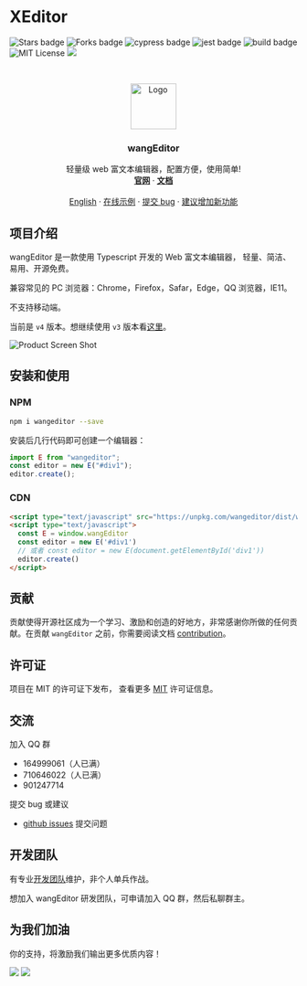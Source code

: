 # XEditor

<!-- Badge -->
![Stars badge](https://img.shields.io/badge/stars-11.2-green)
![Forks badge](https://img.shields.io/badge/forks-2.5k-brightgreen)
![cypress badge](https://img.shields.io/badge/E2E-Cypress-brightgreen)
![jest badge](https://img.shields.io/badge/unit%20test-jest-yellowgreen)
![build badge](https://github.com/wangeditor-team/wangEditor/workflows/build/badge.svg)
![MIT License](https://img.shields.io/badge/License-MIT-blue)
[![](https://data.jsdelivr.com/v1/package/npm/wangeditor/badge)](https://www.jsdelivr.com/package/npm/wangeditor)

<!-- PROJECT LOGO -->
<br />
<p align="center">
  <a href="http://www.wangeditor.com/">
    <img src="./docs/imgs/logo.png" alt="Logo" width="80" height="80">
  </a>

  <h3 align="center">wangEditor</h3>

  <p align="center">
    轻量级 web 富文本编辑器，配置方便，使用简单!
    <br />
    <a href="http://www.wangeditor.com"><strong>官网</strong></a>
    ·
    <a href="http://www.wangeditor.com/doc/"><strong>文档</strong></a>
    <br />
    <br />
    <a href="./README-en.md">English</a>
    ·
    <a href="http://www.wangeditor.com/doc/#demo">在线示例</a>
    ·
    <a href="https://github.com/wangeditor-team/wangEditor/issues/new?template=bug.md">提交 bug</a>
    ·
    <a href="https://github.com/wangeditor-team/wangEditor/issues/new?template=feature.md">建议增加新功能</a>
  </p>
</p>

<!-- ABOUT THE PROJECT -->
## 项目介绍

wangEditor 是一款使用 Typescript 开发的 Web 富文本编辑器， 轻量、简洁、易用、开源免费。

兼容常见的 PC 浏览器：Chrome，Firefox，Safar，Edge，QQ 浏览器，IE11。

不支持移动端。

当前是 `v4` 版本。想继续使用 `v3` 版本看[这里](http://www.wangeditor.com/doc/pages/01-%E5%BC%80%E5%A7%8B%E4%BD%BF%E7%94%A8/08-%E4%BD%BF%E7%94%A8V3%E7%89%88%E6%9C%AC.html)。

![Product Screen Shot](./docs/imgs/demo.png)

## 安装和使用

### NPM
```bash
npm i wangeditor --save
```
安装后几行代码即可创建一个编辑器：

```js
import E from "wangeditor";
const editor = new E("#div1");
editor.create();
```
### CDN
```html
<script type="text/javascript" src="https://unpkg.com/wangeditor/dist/wangEditor.min.js"></script>
<script type="text/javascript">
  const E = window.wangEditor
  const editor = new E('#div1')
  // 或者 const editor = new E(document.getElementById('div1'))
  editor.create()
</script>
```

<!-- CONTRIBUTING -->
## 贡献

贡献使得开源社区成为一个学习、激励和创造的好地方，非常感谢你所做的任何贡献。在贡献 `wangEditor` 之前，你需要阅读文档 [contribution](./docs/contribution.md)。

<!-- LICENSE -->
## 许可证

项目在 MIT 的许可证下发布， 查看更多 [MIT](https://en.wikipedia.org/wiki/MIT_license) 许可证信息。

<!-- CONTACT -->
## 交流

加入 QQ 群
- 164999061（人已满）
- 710646022（人已满）
- 901247714

提交 bug 或建议
- [github issues](https://github.com/wangeditor-team/wangeditor/issues) 提交问题

## 开发团队

有专业[开发团队](http://www.wangeditor.com/doc/#%E5%BC%80%E5%8F%91%E4%BA%BA%E5%91%98)维护，非个人单兵作战。

想加入 wangEditor 研发团队，可申请加入 QQ 群，然后私聊群主。

## 为我们加油

你的支持，将激励我们输出更多优质内容！

![](./docs/imgs/wechat-pay.jpeg)
![](./docs/imgs/ali-pay.jpeg)



